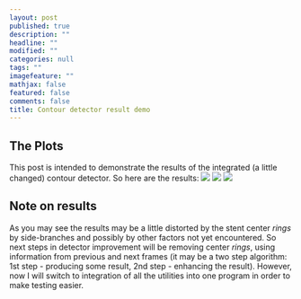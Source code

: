 ```yaml
---
layout: post
published: true
description: ""
headline: ""
modified: ""
categories: null
tags: ""
imagefeature: ""
mathjax: false
featured: false
comments: false
title: Contour detector result demo
---
```


## The Plots
This post is intended to demonstrate the results of the integrated (a little changed) contour detector. So here are the results:
![]({{site.baseurl}}/images/combined1.png)
![]({{site.baseurl}}/images/combined2.png)
![]({{site.baseurl}}/images/combined3.png)

## Note on results
As you may see the results may be a little distorted by the stent center _rings_ by side-branches and possibly by other factors not yet encountered. So next steps in detector improvement will be removing center _rings_, using information from previous and next frames (it may be a two step algorithm: 1st step - producing some result, 2nd step - enhancing the result).
However, now I will switch to integration of all the utilities into one program in order to make testing easier.
